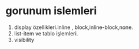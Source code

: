 # gorunum islemleri

1. display özellikleri.inline , block,inline-block,none.
2. list-item ve tablo işlemleri.
3. visibility